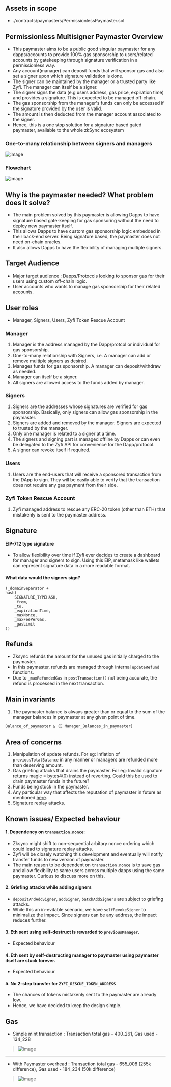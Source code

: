 ## Assets in scope 
- ./contracts/paymasters/PermissionlessPaymaster.sol

## Permissionless Multisigner Paymaster Overview
- This paymaster aims to be a public good singular paymaster for any dapps/accounts to provide 100% gas sponsorship to users/related accounts by gatekeeping through signature verification in a permissionless way. 
- Any account(manager) can deposit funds that will sponsor gas and also set a signer upon which signature validation is done. 
- The signer can be maintained by the manager or a trusted party like Zyfi. The manager can itself be a signer.
- The signer signs the data (e.g users address, gas price, expiration time) and provides a signature. This is expected to be managed off-chain. 
- The gas sponsorship from the manager's funds can only be accessed if the signature provided by the user is valid. 
- The amount is then deducted from the manager account associated to the signer. 
- Hence, this is a one stop solution for a signature based gated paymaster, available to the whole zkSync ecosystem

### One-to-many relationship between signers and managers
![image](./img/image.png)

### Flowchart 
![image](./img/flowchart.png)

## Why is the paymaster needed?  What problem does it solve? 
- The main problem solved by this paymaster is allowing Dapps to have signature based gate-keeping for gas sponsoring without the need to deploy new paymaster itself. 
- This allows Dapps to have custom gas sponsorship logic embedded in their back-end server. Being signature based, the paymaster does not need on-chain oracles.
- It also allows Dapps to have the flexibility of managing multiple signers.

## Target Audience 
- Major target audience : Dapps/Protocols looking to sponsor gas for their users using custom off-chain logic. 
- User accounts who wants to manage gas sponsorship for their related accounts. 

## User roles 
- Manager, Signers, Users, Zyfi Token Rescue Account

### Manager
1. Manager is the address managed by the Dapp/protcol or individual for gas sponsorship.
2. One-to-many relationship with Signers, i.e. A manager can add or remove multiple signers as desired. 
3. Manages funds for gas sponsorship. A manager can deposit/withdraw as needed. 
4. Manager can itself be a signer. 
5. All signers are allowed access to the funds added by manager. 

### Signers 
1. Signers are the addresses whose signatures are verified for gas sponsorship. Basically, only signers can allow gas sponsorship in the paymaster.
2. Signers are added and removed by the manager. Signers are expected to trusted by the manager.
3. Only one manager is related to a signer at a time. 
4. The signers and signing part is managed offline by Dapps or can even be delegated to the Zyfi API for convenience for the Dapp/protocol.
5. A signer can revoke itself if required. 

### Users 
1. Users are the end-users that will receive a sponsored transaction from the DApp to sign. They will be easily able to verify that the transaction does not require any gas payment from their side.

### Zyfi Token Rescue Account 
1. Zyfi managed address to rescue any ERC-20 token (other than ETH) that mistakenly is sent to the paymaster address.

## Signature 

#### EIP-712 type signature
- To allow flexibility over time if Zyfi ever decides to create a dashboard for manager and signers to sign. Using this EIP, metamask like wallets can represent signature data in a more readable format. 

#### What data would the signers sign? 
```
(_domainSeparator +
hash(
    SIGNATURE_TYPEHASH,
    _from,
    _to,
    _expirationTime,
    _maxNonce,
    _maxFeePerGas,
    _gasLimit
))
```

## Refunds
- Zksync refunds the amount for the unused gas initially charged to the paymaster.
- In this paymaster, refunds are managed through internal `updateRefund` functions.
- Due to `_maxRefundedGas` in `postTransaction()` not being accurate, the refund is processed in the next transaction. 

## Main invariants

1. The paymaster balance is always greater than or equal to the sum of the manager balances in paymaster at any given point of time. 

```
Balance_of_paymaster ≥ (Σ Manager_Balances_in_paymaster)
```

## Area of concerns 

1. Manipulation of update refunds. For eg: Inflation of `previousTotalBalance` in any manner or managers are refunded more than deserving amount. 
2. Gas griefing attacks that drains the paymaster. For eg: Invalid signature returns magic = bytes4(0) instead of reverting. Could this be used to drain paymaster funds in the future? 
3. Funds being stuck in  the paymaster.
4. Any particular way that affects the reputation of paymaster in future as mentioned [here](https://docs.zksync.io/build/developer-reference/account-abstraction/paymasters#paymaster-verification-rules).
5. Signature replay attacks.

## Known issues/ Expected behaviour

#### 1. Dependency on `transaction.nonce`:
- Zksync might shift to non-sequential arbitary nonce ordering which could lead to signature replay attacks. 
- Zyfi will be closely watching this development and eventually will notify transfer funds to new version of paymaster. 
- The main reason to be dependent on `transaction.nonce` is to save gas and allow flexibility to same users across multiple dapps using the same paymaster. Curious to discuss more on this. 

#### 2. Griefing attacks while adding signers
- `depositAndAddSigner`, `addSigner`, `batchAddSigners` are subject to griefing attacks. 
- While this an in-evitable scenario, we have `selfRevokeSigner` to minimalize the impact. Since signers can be any address, the impact reduces further.  

#### 3. Eth sent using self-destruct is rewarded to `previousManager`. 
- Expected behaviour

#### 4. Eth sent by self-destructing manager to paymaster using paymaster itself are stuck forever.
- Expected behaviour

#### 5. No 2-step transfer for `ZYFI_RESCUE_TOKEN_ADDRESS` 
- The chances of tokens mistakenly sent to the paymaster are already low. 
- Hence, we have decided to keep the design simple.

## Gas 

- Simple mint transaction : Transaction total gas - 400_261, Gas used - 134_228
> ![image](./img/gas-withoutPaymaster.png)
---
- With Paymaster overhead : Transaction total gas - 655_008 (255k difference), Gas used - 184_234 (50k difference) 
> ![image](./img/gas-paymaster1.png)